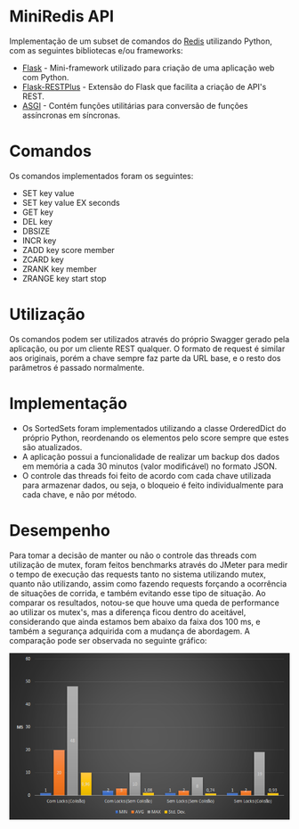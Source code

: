 # MiniRedis API
Implementação de um subset de comandos do [Redis](https://redis.io) utilizando Python, com as seguintes bibliotecas e/ou frameworks:
- [Flask](http://flask.pocoo.org) - Mini-framework utilizado para criação de uma aplicação web com Python.
- [Flask-RESTPlus](https://flask-restplus.readthedocs.io/en/stable/#) - Extensão do Flask que facilita a criação de API's REST.
- [ASGI](https://github.com/django/asgiref/) - Contém funções utilitárias para conversão de funções assíncronas em síncronas.

# Comandos
Os comandos implementados foram os seguintes:
- SET key value
- SET key value EX seconds
- GET key
- DEL key
- DBSIZE
- INCR key
- ZADD key score member
- ZCARD key
- ZRANK key member
- ZRANGE key start stop

# Utilização
Os comandos podem ser utilizados através do próprio Swagger gerado pela aplicação, ou por um cliente REST qualquer. O formato de request é similar aos originais, porém a chave sempre faz parte da URL base, e o resto dos parâmetros é passado normalmente.

# Implementação
- Os SortedSets foram implementados utilizando a classe OrderedDict do próprio Python, reordenando os elementos pelo score sempre que estes são atualizados. 
- A aplicação possui a funcionalidade de realizar um backup dos dados em memória a cada 30 minutos (valor modificável) no formato JSON.
- O controle das threads foi feito de acordo com cada chave utilizada para armazenar dados, ou seja, o bloqueio é feito individualmente para cada chave, e não por método.

# Desempenho
Para tomar a decisão de manter ou não o controle das threads com utilização de mutex, foram feitos benchmarks através do JMeter para medir o tempo de execução das requests tanto no sistema utilizando mutex, quanto não utilizando, assim como fazendo requests forçando a ocorrência de situações de corrida, e também evitando esse tipo de situação. Ao comparar os resultados, notou-se que houve uma queda de performance ao utilizar os mutex's, mas a diferença ficou dentro do aceitável, considerando que ainda estamos bem abaixo da faixa dos 100 ms, e também a segurança adquirida com a mudança de abordagem. A comparação pode ser observada no seguinte gráfico:
<p align="center">
  <img src="grafico_benchmark.png"/>
</p>
